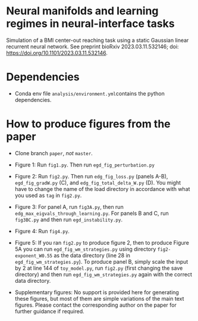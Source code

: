 # Neural manifolds and learning regimes in neural-interface tasks
Simulation of a BMI center-out reaching task using a static Gaussian linear recurrent neural network. See preprint bioRxiv 2023.03.11.532146; doi: https://doi.org/10.1101/2023.03.11.532146.

# Dependencies
* Conda env file `analysis/environment.yml`contains the python dependencies.

# How to produce figures from the paper
* Clone branch `paper`, *not* `master`.

* Figure 1: Run `fig1.py`. Then run `egd_fig_perturbation.py`

* Figure 2: Run `fig2.py`. Then run `edg_fig_loss.py` (panels A-B), `egd_fig_gradW.py` (C), and `edg_fig_total_delta_W.py` (D). You might have to change the name of the load directory in accordance with what you used as `tag` in `fig2.py`.    

* Figure 3: For panel A, run `fig3A.py`, then run `edg_max_eigvals_through_learning.py`. For panels B and C, run `fig3BC.py` and then run `egd_instability.py`.

* Figure 4: Run `fig4.py`.

* Figure 5: If you ran `fig2.py` to produce figure 2, then to produce Figure 5A you can run `egd_fig_wm_strategies.py` using directory `fig2-exponent_W0.55` as the data directory (line 28 in `egd_fig_wm_strategies.py`). 
To produce panel B, simply scale the input by 2 at line 144 of `toy_model.py`, run `fig2.py` (first changing the save directory) and then run `egd_fig_wm_strategies.py` again with the correct data directory.

* Supplementary figures: No support is provided here for generating these figures, but most of them are simple variations of the main text figures. Please contact the corresponding author on the paper for further guidance if required.